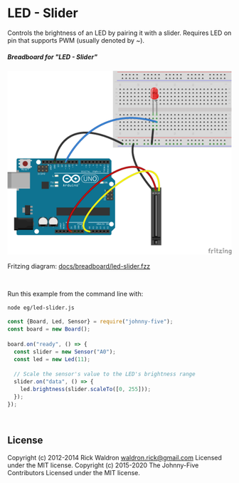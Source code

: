 <!--remove-start-->

# LED - Slider

<!--remove-end-->


Controls the brightness of an LED by pairing it with a slider. Requires LED on pin that supports PWM (usually denoted by ~).





##### Breadboard for "LED - Slider"



![docs/breadboard/led-slider.png](breadboard/led-slider.png)<br>

Fritzing diagram: [docs/breadboard/led-slider.fzz](breadboard/led-slider.fzz)

&nbsp;




Run this example from the command line with:
```bash
node eg/led-slider.js
```


```javascript
const {Board, Led, Sensor} = require("johnny-five");
const board = new Board();

board.on("ready", () => {
  const slider = new Sensor("A0");
  const led = new Led(11);

  // Scale the sensor's value to the LED's brightness range
  slider.on("data", () => {
    led.brightness(slider.scaleTo([0, 255]));
  });
});

```








&nbsp;

<!--remove-start-->

## License
Copyright (c) 2012-2014 Rick Waldron <waldron.rick@gmail.com>
Licensed under the MIT license.
Copyright (c) 2015-2020 The Johnny-Five Contributors
Licensed under the MIT license.

<!--remove-end-->

